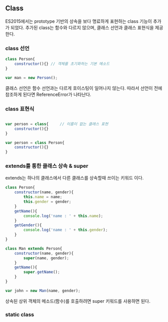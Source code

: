 ## Class

ES2015에서는 prototype 기반의 상속을 보다 명료하게 표현하는 class 기능이 추가가 되었다. 추가된 class는 함수와 다르지 않으며, 클래스 선언과 클래스 표현식을 제공한다.


### class 선언

```javascript
class Person{
    constructor(){} // 객체를 초기화하는 기본 메소드
}

var man = new Person();
```

클래스 선언은 함수 선언과는 다르게 호이스팅이 일어나지 않는다. 따라서 선언이 전에 참조하게 된다면 ReferenceError가 나타난다.


### class 표현식

```javascript

var person = class{     // 이름이 없는 클래스 표현
    constructor(){}
}

var person = class Person{
    constructor(){}
}
```


### extends를 통한 클래스 상속 & super

extends는 하나의 클래스에서 다른 클래스를 상속할때 쓰이는 키워드 이다.

```javascript
class Person{
    constructor(name, gender){
        this.name = name;
        this.gender = gender;
    }
    getName(){
        console.log('name : ' + this.name);
    }
    getGender(){
        console.log('name : ' + this.gender);
    }
}

class Man extends Person{
    constructor(name, gender){
        super(name, gender);
    }
    getName(){
        super.getName();
    }
}

var john = new Man(name, gender);
```
상속된 상위 객체의 메소드(함수)를 호출하려면 super 키워드를 사용하면 된다.


### static class
